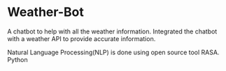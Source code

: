 # Weather-Bot
A chatbot to help with all the weather information. Integrated the chatbot with a weather API to provide accurate information.

Natural Language Processing(NLP) is done using open source tool RASA. 
Python
